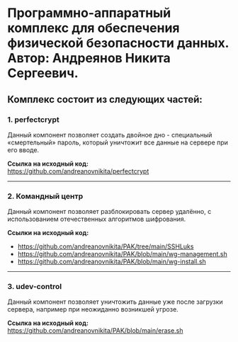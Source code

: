 # Программно-аппаратный комплекс для обеспечения физической безопасности данных. Автор: Андреянов Никита Сергеевич.

## Комплекс состоит из следующих частей:

### 1. perfectcrypt
Данный компонент позволяет создать двойное дно - специальный «смертельный» пароль, который уничтожит все данные на сервере при его вводе.

**Ссылка на исходный код:**  
https://github.com/andreanovnikita/perfectcrypt

---

### 2. Командный центр
Данный компонент позволяет разблокировать сервер удалённо, с использованием отечественных алгоритмов шифрования.

**Ссылки на исходный код:**
- https://github.com/andreanovnikita/PAK/tree/main/SSHLuks
- https://github.com/andreanovnikita/PAK/blob/main/wg-management.sh
- https://github.com/andreanovnikita/PAK/blob/main/wg-install.sh

---

### 3. udev-control
Данный компонент позволяет уничтожить данные уже после загрузки сервера, например при неожиданно возникшей угрозе.

**Ссылка на исходный код:**  
https://github.com/andreanovnikita/PAK/blob/main/erase.sh
